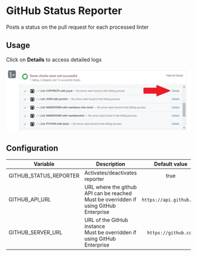 <!-- markdownlint-disable MD013 MD033 MD041 -->
# GitHub Status Reporter

Posts a status on the pull request for each processed linter

## Usage

Click on **Details** to access detailed logs

![Screenshot](../assets/images/GitHubStatusReporter.jpg)

## Configuration

| Variable | Description | Default value |
| ----------------- | -------------- | :--------------: |
| GITHUB_STATUS_REPORTER | Activates/deactivates reporter | true |
| GITHUB_API_URL | URL where the github API can be reached<br/>Must be overridden if using GitHub Enterprise | `https://api.github.com` |
| GITHUB_SERVER_URL | URL of the GitHub instance<br/>Must be overridden if using GitHub Enterprise | `https://github.com` |